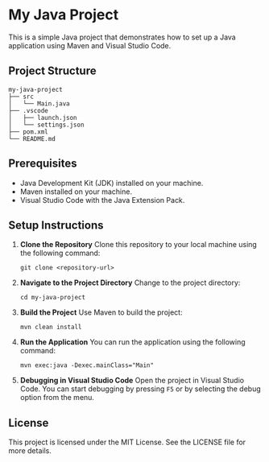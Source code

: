 # My Java Project

This is a simple Java project that demonstrates how to set up a Java application using Maven and Visual Studio Code.

## Project Structure

```
my-java-project
├── src
│   └── Main.java
├── .vscode
│   ├── launch.json
│   └── settings.json
├── pom.xml
└── README.md
```

## Prerequisites

- Java Development Kit (JDK) installed on your machine.
- Maven installed on your machine.
- Visual Studio Code with the Java Extension Pack.

## Setup Instructions

1. **Clone the Repository**
   Clone this repository to your local machine using the following command:
   ```
   git clone <repository-url>
   ```

2. **Navigate to the Project Directory**
   Change to the project directory:
   ```
   cd my-java-project
   ```

3. **Build the Project**
   Use Maven to build the project:
   ```
   mvn clean install
   ```

4. **Run the Application**
   You can run the application using the following command:
   ```
   mvn exec:java -Dexec.mainClass="Main"
   ```

5. **Debugging in Visual Studio Code**
   Open the project in Visual Studio Code. You can start debugging by pressing `F5` or by selecting the debug option from the menu.

## License

This project is licensed under the MIT License. See the LICENSE file for more details.